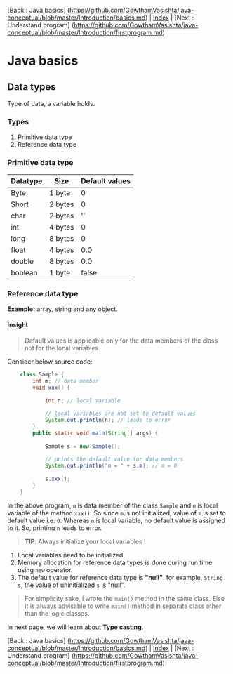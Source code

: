 [Back : Java basics] (https://github.com/GowthamVasishta/java-conceptual/blob/master/Introduction/basics.md) | [Index](https://github.com/GowthamVasishta/java-conceptual/tree/master/Introduction) | [Next : Understand program] (https://github.com/GowthamVasishta/java-conceptual/blob/master/Introduction/firstprogram.md)

# Java basics
## Data types
Type of data, a variable holds.

### Types

 1. Primitive data type
 2. Reference data type

### Primitive data type
Datatype      | Size          | Default values
------------- | ------------- | --------------
Byte          | 1 byte        | 0 
Short         | 2 bytes       | 0
char          | 2 bytes       | ''
int			  | 4 bytes		  | 0
long	      | 8 bytes	      | 0
float         | 4 bytes       | 0.0
double        | 8 bytes       | 0.0
boolean       | 1 byte	      | false

### Reference data type
**Example:** array, string and any object.

#### Insight
> Default values is applicable only for the data members of the class not for the local variables.

Consider below source code:

```java
    class Sample {
	    int m; // data member
	    void xxx() {
		
		    int n; // local variable
			
		    // local variables are not set to default values
		    System.out.println(n); // leads to error
		}
		public static void main(String[] args) {
		
			Sample s = new Sample();
			
			// prints the default value for data members
			System.out.println("m = " + s.m); // m = 0
			
			s.xxx();
		}
	}
```

In the above program, `m` is data member of the class `Sample` and `n` is local variable of the method `xxx()`. So since `m` is not initialized, value of `m` is set to default value i.e. `0`. Whereas `n` is local variable, no default value is assigned to it. So, printing `n` leads to error.

> **TIP**: Always initialize your local variables !

 1. Local variables need to be initialized.
 2. Memory allocation for reference data types is done during run time using `new` operator.
 3. The default value for reference data type is **"null"**.
 for example, `String s`,  the value of uninitialized  `s` is "null".

> For simplicity sake, I wrote the `main()` method in the same class. Else it is always advisable to write `main()` method in separate class other than the logic classes.

In next page, we will learn about **Type casting**.

[Back : Java basics] (https://github.com/GowthamVasishta/java-conceptual/blob/master/Introduction/basics.md) | [Index](https://github.com/GowthamVasishta/java-conceptual/tree/master/Introduction) | [Next : Understand program] (https://github.com/GowthamVasishta/java-conceptual/blob/master/Introduction/firstprogram.md)
